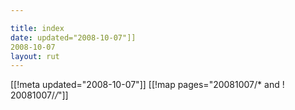 ```yaml
---

title: index
date: updated="2008-10-07"]]
2008-10-07
layout: rut
---
```


[[!meta updated="2008-10-07"]]
[[!map pages="20081007/* and ! 20081007/*/*"]]
